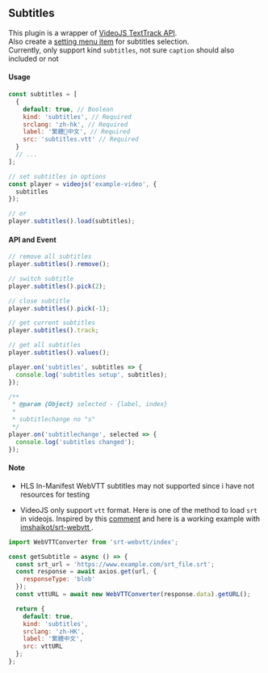 ## Subtitles

This plugin is a wrapper of [VideoJS TextTrack API](https://docs.videojs.com/docs/guides/text-tracks.html).<br>
Also create a [setting menu item](../SettingMenu.md) for subtitles selection. <br>
Currently, only support kind `subtitles`, not sure `caption` should also included or not

#### Usage

```js
const subtitles = [
  {
    default: true, // Boolean
    kind: 'subtitles', // Required
    srclang: 'zh-hk', // Required
    label: '繁體中文', // Required
    src: 'subtitles.vtt' // Required
  }
  // ...
];

// set subtitles in options
const player = videojs('example-video', {
  subtitles
});

// or
player.subtitles().load(subtitles);
```

#### API and Event

```js
// remove all subtitles
player.subtitles().remove();

// switch subtitle
player.subtitles().pick(2);

// close subtitle
player.subtitles().pick(-1);

// get current subtitles
player.subtitles().track;

// get all subtitles
player.subtitles().values();

player.on('subtitles', subtitles => {
  console.log('subtitles setup', subtitles);
});

/**
 * @param {Object} selected - {label, index}
 *
 * subtitlechange no "s"
 */
player.on('subtitlechange', selected => {
  console.log('subtitles changed');
});
```

#### Note

- HLS In-Manifest WebVTT subtitles may not supported since i have not resources for testing

- VideoJS only support `vtt` format. Here is one of the method to load `srt` in videojs. Inspired by this [comment](https://github.com/videojs/video.js/issues/4822#issuecomment-351939054) and here is a working example with [imshaikot/srt-webvtt
  ](https://github.com/imshaikot/srt-webvtt).

```js
import WebVTTConverter from 'srt-webvtt/index';

const getSubtitle = async () => {
  const srt_url = 'https://www.example.com/srt_file.srt';
  const response = await axios.get(url, {
    responseType: 'blob'
  });
  const vttURL = await new WebVTTConverter(response.data).getURL();

  return {
    default: true,
    kind: 'subtitles',
    srclang: 'zh-HK',
    label: '繁體中文',
    src: vttURL
  };
};
```
